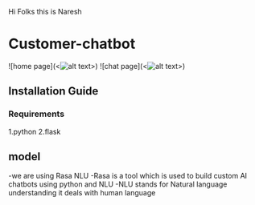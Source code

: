 Hi Folks this is Naresh 

# Customer-chatbot


![home page](<![alt text](<images/Screenshot 2024-03-22 102028.png>)>)
![chat page](<![alt text](<images/Screenshot 2024-03-22 101940.png>)>)

## Installation Guide

### Requirements
1.python
2.flask

## model
-we are using Rasa NLU
-Rasa is a tool which is used to build custom AI chatbots using python and NLU
-NLU stands for Natural language understanding it deals with human language
